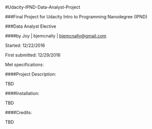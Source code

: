 #Udacity-IPND-Data-Analyst-Project

###Final Project for Udacity Intro to Programming Nanodegree (IPND)

###Data Analyst Elective

####by Joy | bjemcnally | bjemcnally@gmail.com

Started: 12/22/2016

First submitted: 12/29/2016

Met specifications:

####Project Description:

TBD

####Installation:

TBD

####Credits:

TBD
